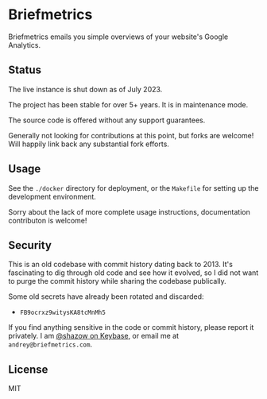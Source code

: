 # Briefmetrics

Briefmetrics emails you simple overviews of your website's Google Analytics.


## Status

The live instance is shut down as of July 2023.

The project has been stable for over 5+ years. It is in maintenance mode.

The source code is offered without any support guarantees.

Generally not looking for contributions at this point, but forks are welcome! Will happily link back any substantial fork efforts.


## Usage

See the `./docker` directory for deployment, or the `Makefile` for setting up
the development environment.

Sorry about the lack of more complete usage instructions, documentation
contributon is welcome!


## Security

This is an old codebase with commit history dating back to 2013. It's
fascinating to dig through old code and see how it evolved, so I did not want
to purge the commit history while sharing the codebase publically.

Some old secrets have already been rotated and discarded:
- `FB9ocrxz9witysKA8tcMnMh5`

If you find anything sensitive in the code or commit history, please report it
privately. I am [@shazow on Keybase](http://keybase.io/shazow), or email me at
`andrey@briefmetrics.com`.


## License

MIT
